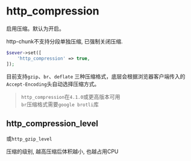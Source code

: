 # http_compression

启用压缩。默认为开启。

http-chunk不支持分段单独压缩, 已强制关闭压缩.

```php
$sever->set([
    'http_compression' => true,
]);
```

目前支持`gzip`、`br`、`deflate` 三种压缩格式，底层会根据浏览器客户端传入的`Accept-Encoding`头自动选择压缩方式。

> `http_compression`在`4.1.0`或更高版本可用  
> `br`压缩格式需要`google brotli`库  

## http_compression_level

或`http_gzip_level`

压缩的级别, 越高压缩后体积越小, 也越占用CPU